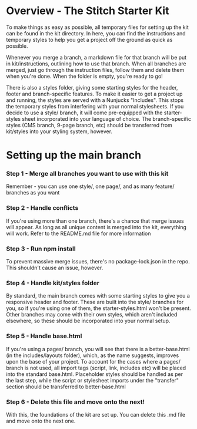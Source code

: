 # Overview - The Stitch Starter Kit

To make things as easy as possible, all temporary files for setting up the kit can be found in the kit directory. In
here, you can find the instructions and temporary styles to help you get a project off the ground as quick as possible.

Whenever you merge a branch, a markdown file for that branch will be put in kit/instructions, outlining how to use that
branch. When all branches are merged, just go through the instruction files, follow them and delete them when you're
done. When the folder is empty, you're ready to go!

There is also a styles folder, giving some starting styles for the header, footer and branch-specific features. To make
it easier to get a project up and running, the styles are served with a Nunjucks "Includes". This stops the temporary
styles from interfering with your normal stylesheets. If you decide to use a style/ branch, it will come pre-equipped
with the starter-styles sheet incorporated into your language of choice. The branch-specific styles (CMS branch, 9-page
branch, etc) should be transferred from kit/styles into your styling system, however.

# Setting up the main branch

### Step 1 - Merge all branches you want to use with this kit

Remember - you can use one style/, one page/, and as many feature/ branches as you want

### Step 2 - Handle conflicts

If you're using more than one branch, there's a chance that merge issues will appear. As long as all unique content is
merged into the kit, everything will work. Refer to the README.md file for more information

### Step 3 - Run npm install

To prevent massive merge issues, there's no package-lock.json in the repo. This shouldn't cause an issue, however.

### Step 4 - Handle kit/styles folder

By standard, the main branch comes with some starting styles to give you a responsive header and footer. These are built
into the style/ branches for you, so if you're using one of them, the starter-styles.html won't be present. Other
branches may come with their own styles, which aren't included elsewhere, so these should be incorporated into your
normal setup.

### Step 5 - Handle base.html

If you're using a pages/ branch, you will see that there is a better-base.html (in the includes/layouts folder), which,
as the name suggests, improves upon the base of your project. To account for the cases where a pages/ branch is not
used, all import tags (script, link, includes etc) will be placed into the standard base.html. Placeholder styles should
be handled as per the last step, while the script or stylesheet imports under the "transfer" section should be
transferred to better-base.html

### Step 6 - Delete this file and move onto the next!

With this, the foundations of the kit are set up. You can delete this .md file and move onto the next one.
